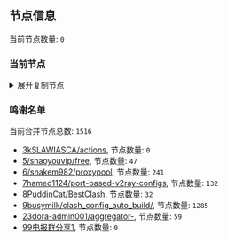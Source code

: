 
## 节点信息
当前节点数量: `0`
### 当前节点
<details>
  <summary>展开复制节点</summary>

    

</details>

### 鸣谢名单
当前合并节点总数: `1516`
- [3kSLAWIASCA/actions](https://github.com/kSLAWIASCA/actions), 节点数量: `0`
- [5/shaoyouvip/free](https://github.com/shaoyouvip/free), 节点数量: `47`
- [6/snakem982/proxypool](https://github.com/snakem982/proxypool), 节点数量: `241`
- [7hamed1124/port-based-v2ray-configs](https://github.com/hamed1124/port-based-v2ray-configs), 节点数量: `132`
- [8PuddinCat/BestClash](https://github.com/PuddinCat/BestClash), 节点数量: `32`
- [9busymilk/clash_config_auto_build/](https://github.com/busymilk/clash_config_auto_build/), 节点数量: `1285`
- [23dora-admin001/aggregator-](https://github.com/dora-admin001/aggregator-), 节点数量: `59`
- [99电报群分享1](https://github.com/cdddbc/getAirport), 节点数量: `0`


